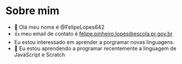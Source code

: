 # Sobre mim
- 👋 Olá meu nome é @FelipeLopes642
- :+1: meu email de contato é felipe.pinheiro.lopes@escola.pr.gov.br
- Eu estou interessado em aprender a porgramar novas linguagens.
- 🌱 Eu estou aprendendo a programar recentemente a linguagem de JavaScript e Scratch 
